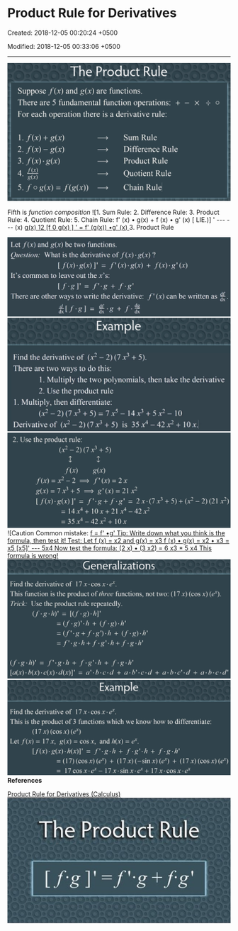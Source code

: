 # Product Rule for Derivatives

Created: 2018-12-05 00:20:24 +0500

Modified: 2018-12-05 00:33:06 +0500

---

![The Product Rule Suppose f (x) and g(x) are functions. There are 5 fundamental function operations: + --- For each operation there is a derivative rule: x O f (x) + g(x) 2. f (x) --- g(x) 4. Sum Rule Difference Rule Product Rule Quotient Rule Chain Rule' ](media/Product-Rule-for-Derivatives-image1.png)

Fifth is *function composition*
![1. Sum Rule: 2. Difference Rule: 3. Product Rule: 4. Quotient Rule: 5. Chain Rule: f' (x) • g(x) + f (x) • g' (x) [ LIE.)] ' --- --- (x) [ g(x) 12 [f 0 g(x) ] ' = f' (g(x)) •g' (x) ](media/Product-Rule-for-Derivatives-image2.png)
3.  Product Rule

![Let f (x) and g(x) be two functions. Question: What is the derivative of f (x) • g(x) ? It's common to leave out the x's: There are other ways to write the derivative: dx•g+fÆ dx f' (x) can be written as dx • ](media/Product-Rule-for-Derivatives-image3.png)
![Example Find the derivative of (x2 --- 2) (7 x3 + 5). There are two ways to do this: 1. Multiply the two polynomials, then take the derivative 2. Use the product rule l. Multiply, then differentiate: (x2 -2) - +5x2- 10 Derivative of (x2 --- 2) (7 x3 + 5) is 35 x4 --- 42x2 + 10 x. ](media/Product-Rule-for-Derivatives-image4.png)
![2. Use the product rule: t t g(x) g (x) = 7 5 (x) = 21 = 14 X4+ 42 X2 =35x4-42x2+10x - 2) (21 x2) ](media/Product-Rule-for-Derivatives-image5.png)
![Caution Common mistake: [f = f' •g' Tip: Write down what you think is the formula, then test it! Test: Let f (x) = x2 and g(x) = x3 f (x) • g(x) = x2 • x3 = x5 [x5]' --- 5x4 Now test the formula: (2 x) • (3 x2) = 6 x3 * 5 x4 This formula is wrong! ](media/Product-Rule-for-Derivatives-image6.png)
![Generalizations Find the derivative of 17 x • cos x • ex. This function is the product of three functions, not two: (17 x) (cos x) (ex). Trick: Use the product rule repeatedly. - + (f.g).h' ](media/Product-Rule-for-Derivatives-image7.png)
![Example Find the derivative of 17 x • cos x • ex. This is the product of 3 functions which we know how to differentiate: (17 X) (COS X) (ex ) Let f (x) = 17 x, g(x) = cos x, and h(x) = ex. = (17) (COS X) (ex ) + (17 X) (---sin X) (ex ) + (17 X) (COS X) (ex) --- 17 cosx•ex--- 17 x •sinx•eX+ 17 ](media/Product-Rule-for-Derivatives-image8.png)
**References**

[Product Rule for Derivatives (Calculus)](https://www.youtube.com/watch?v=8Qw2aPjqW9c)
![The Product Rule ](media/Product-Rule-for-Derivatives-image9.jpg)
